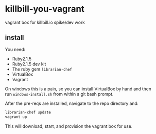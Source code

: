 # killbill-you-vagrant

vagrant box for killbill.io spike/dev work

## install

You need:

- Ruby2.1.5
- Ruby2.1.5 dev kit
- The ruby gem `librarian-chef`
- VirtualBox
- Vagrant

On windows this is a pain, so you can install VirtualBox by hand and then run `windows-install.sh` from within a git bash prompt.

After the pre-reqs are installed, navigate to the repo directory and:

```sh
librarian-chef update
vagrant up
```

This will download, start, and provision the vagrant box for use.

